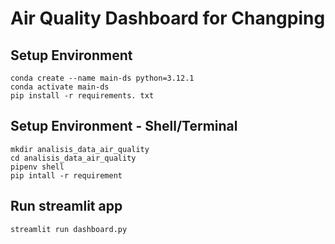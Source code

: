# Air Quality Dashboard for Changping
## Setup Environment
```
conda create --name main-ds python=3.12.1
conda activate main-ds
pip install -r requirements. txt 
```

## Setup Environment - Shell/Terminal
```
mkdir analisis_data_air_quality
cd analisis_data_air_quality
pipenv shell
pip intall -r requirement
```
## Run streamlit app
```
streamlit run dashboard.py
```
